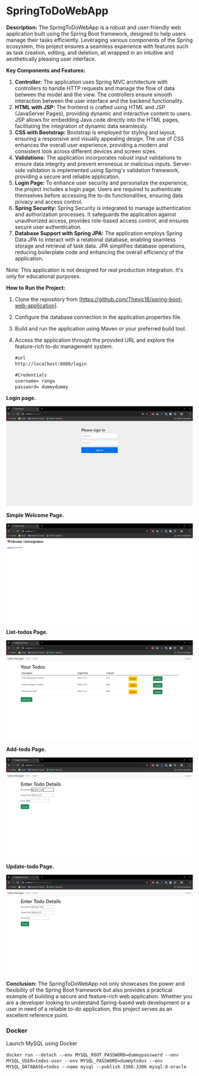 # SpringToDoWebApp

**Description:**
The SpringToDoWebApp is a robust and user-friendly web application built using the Spring Boot framework, designed to help users manage their tasks efficiently. Leveraging various components of the Spring ecosystem, this project ensures a seamless experience with features such as task creation, editing, and deletion, all wrapped in an intuitive and aesthetically pleasing user interface.

**Key Components and Features:**

1. **Controller:**
The application uses Spring MVC architecture with controllers to handle HTTP requests and manage the flow of data between the model and the view. The controllers ensure smooth interaction between the user interface and the backend functionality.
2. **HTML with JSP:**
The frontend is crafted using HTML and JSP (JavaServer Pages), providing dynamic and interactive content to users. JSP allows for embedding Java code directly into the HTML pages, facilitating the integration of dynamic data seamlessly.
3. **CSS with Bootstrap:**
Bootstrap is employed for styling and layout, ensuring a responsive and visually appealing design. The use of CSS enhances the overall user experience, providing a modern and consistent look across different devices and screen sizes.
4. **Validations:**
The application incorporates robust input validations to ensure data integrity and prevent erroneous or malicious inputs. Server-side validation is implemented using Spring's validation framework, providing a secure and reliable application.
5. **Login Page:**
To enhance user security and personalize the experience, the project includes a login page. Users are required to authenticate themselves before accessing the to-do functionalities, ensuring data privacy and access control.
6. **Spring Security:**
Spring Security is integrated to manage authentication and authorization processes. It safeguards the application against unauthorized access, provides role-based access control, and ensures secure user authentication.
7. **Database Support with Spring JPA:**
The application employs Spring Data JPA to interact with a relational database, enabling seamless storage and retrieval of task data. JPA simplifies database operations, reducing boilerplate code and enhancing the overall efficiency of the application.

Note: This application is not designed for real production integration. It's only for educational purposes.

**How to Run the Project:**

1. Clone the repository from [https://github.com/Thevic16/spring-boot-web-application].
2. Configure the database connection in the application.properties file.
3. Build and run the application using Maven or your preferred build tool.
4. Access the application through the provided URL and explore the feature-rich to-do management system.
    
    ```docker
    #url
    http://localhost:8080/login
    ```
    
    ```docker
    #Credentials
    username= ranga
    password= dummydummy
    ```
    

**Login page.**

![Untitled](SpringToDoWebApp%203721a7638f8f409cb7093408832df666/Untitled.png)

**Simple Welcome Page.**

![Untitled](SpringToDoWebApp%203721a7638f8f409cb7093408832df666/Untitled%201.png)

**List-todos Page.**

![Untitled](SpringToDoWebApp%203721a7638f8f409cb7093408832df666/Untitled%202.png)

**Add-todo Page.**

![Untitled](SpringToDoWebApp%203721a7638f8f409cb7093408832df666/Untitled%203.png)

**Update-todo Page.**

![Untitled](SpringToDoWebApp%203721a7638f8f409cb7093408832df666/Untitled%204.png)

**Conclusion:**
The SpringToDoWebApp not only showcases the power and flexibility of the Spring Boot framework but also provides a practical example of building a secure and feature-rich web application. Whether you are a developer looking to understand Spring-based web development or a user in need of a reliable to-do application, this project serves as an excellent reference point.

### Docker

Launch MySQL using Docker

```docker
docker run --detach --env MYSQL_ROOT_PASSWORD=dummypassword --env MYSQL_USER=todos-user --env MYSQL_PASSWORD=dummytodos --env MYSQL_DATABASE=todos --name mysql --publish 3306:3306 mysql:8-oracle
```